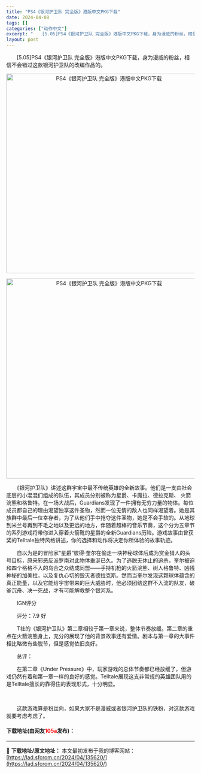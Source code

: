 ```yaml
---
title: "PS4《银河护卫队 完全版》港版中文PKG下载"
date: 2024-04-08
tags: []
categories: ["动作中文"]
excerpt: "　　[5.05]PS4《银河护卫队 完全版》港版中文PKG下载，身为漫威的粉丝，相信不会错过这款银河护卫队的改编作品的。 　　《银河护卫队》讲述这群宇宙中最不传统英雄的全新故事。他们是一支由社会底层的小混混们组成的队伍，其成员分别被称为星爵、卡魔拉、德拉克斯、 火箭浣熊和格鲁特。在一场大战后，Gua&hellip;"
layout: post
---
```


 <p>　　[5.05]PS4《银河护卫队 完全版》港版中文PKG下载，身为漫威的粉丝，相信不会错过这款银河护卫队的改编作品的。</p> <p align="center"><img border="0" src="https://lad.sfcrom.cn/wp-content/uploads/2024/04/20240408_661357b8bc7dd.webp" width="533" alt="PS4《银河护卫队 完全版》港版中文PKG下载" /></p> <p align="center"><img border="0" src="https://lad.sfcrom.cn/wp-content/uploads/2024/04/20240408_661357b92009e.webp" width="534" alt="PS4《银河护卫队 完全版》港版中文PKG下载" /></p> <p>　　《银河护卫队》讲述这群宇宙中最不传统英雄的全新故事。他们是一支由社会底层的小混混们组成的队伍，其成员分别被称为星爵、卡魔拉、德拉克斯、 火箭浣熊和格鲁特。在一场大战后，Guardians发现了一件拥有无穷力量的物体。每位成员都自己的理由渴望独享这件圣物，然而一位无情的敌人也同样渴望着。她是其族群中最后一位幸存者，为了从他们手中抢夺这件圣物，她是不会手软的。从地球到米兰号再到不毛之地以及更远的地方，伴随着超棒的音乐节奏，这个分为五章节的系列游戏将带你进入穿着火箭靴的星爵的全新Guardians历险。游戏故事由曾获奖的Telltale独特风格讲述，你的选择和动作将决定你所体验的故事轨迹。</p> <p>　　自以为是的冒险家&ldquo;星爵&rdquo;彼得&middot;奎尔在偷走一块神秘球体后成为赏金猎人的头号目标，原来邪恶反派罗南对此物体垂涎已久。为了逃脱无休止的追杀，奎尔被迫和四个格格不入的乌合之众结成同盟&mdash;&mdash;手持机枪的火箭浣熊、树人格鲁特、凶残神秘的加美拉，以及复仇心切的毁灭者德拉克斯。然而当奎尔发现这颗球体蕴含的真正能量，以及它能给宇宙带来的巨大威胁时，他必须团结这群不入流的队友，破釜沉舟、决一死战，才有可能解救整个银河系。</p> <p>　　IGN评分</p> <p>　　评分：7.9 好</p> <p>　　T社的《银河护卫队》第二章相较于第一章来说，整体节奏放缓。第二章的重点在火箭浣熊身上，充分的展现了他的背景故事还有爱情。剧本与第一章的大事件相比略微有些脱节，但是感觉依旧良好。</p> <p>　　总评：</p> <p>　　在第二章《Under Pressure》中，玩家游戏的总体节奏都已经放缓了，但游戏仍然有着和第一章一样的良好的感觉。Telltale展现这支非常规的英雄团队用的是Telltale擅长的靠得住的表现形式，十分明显。</p> <p>&nbsp;</p> <p>　　这款游戏算是粉丝向，如果大家不是漫威或者银河护卫队的铁粉，对这款游戏就要考虑考虑了。</p> <p><h4>下载地址(由网友<font color="red">105a</font>发布)：</h4></p> 

---
📖 **下载地址/原文地址：** 本文最初发布于我的博客网站：[https://lad.sfcrom.cn/2024/04/135620/](https://lad.sfcrom.cn/2024/04/135620/)
